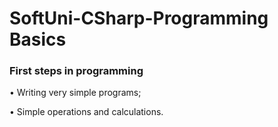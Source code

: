 # SoftUni-CSharp-Programming Basics

### First steps in programming

 • Writing very simple programs;
 
 • Simple operations and calculations.
